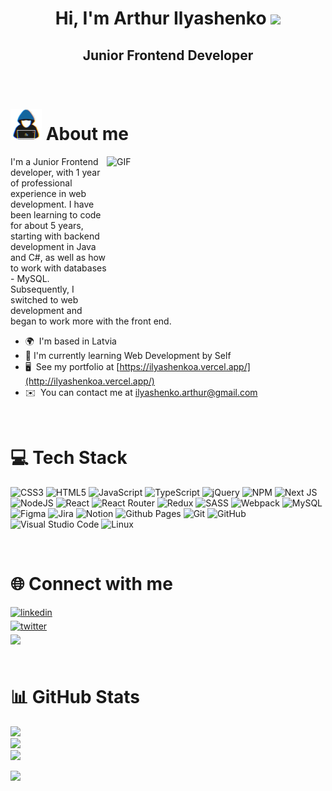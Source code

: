 <h1 align="center">Hi, I'm Arthur Ilyashenko <img src="https://media.giphy.com/media/hvRJCLFzcasrR4ia7z/giphy.gif" width="35"></h1>

<h2 align="center">Junior Frontend Developer</h2>

<br>

# <picture><img src = "https://github.com/0xAbdulKhalid/0xAbdulKhalid/raw/main/assets/mdImages/about_me.gif" width = 50px></picture> About me

<div>
<img align="right" top="500" height="250" width="350" alt="GIF" src="https://media.giphy.com/media/SWoSkN6DxTszqIKEqv/giphy.gif">

I'm a Junior Frontend developer, with 1 year of professional experience in web development. I have been learning to code for about 5 years, starting with backend development in Java and C#, as well as how to work with databases - MySQL. Subsequently, I switched to web development and began to work more with the front end.

- 🌍  I'm based in Latvia
- 🔭 I'm currently learning Web Development by Self
- 🖥️  See my portfolio at [https://ilyashenkoa.vercel.app/](http://ilyashenkoa.vercel.app/)
- ✉️  You can contact me at [ilyashenko.arthur@gmail.com](mailto:ilyashenko.arthur@gmail.com)

<br>

# 💻 Tech Stack

![CSS3](https://img.shields.io/badge/css3-%231572B6.svg?style=for-the-badge&logo=css3&logoColor=white) ![HTML5](https://img.shields.io/badge/html5-%23E34F26.svg?style=for-the-badge&logo=html5&logoColor=white) ![JavaScript](https://img.shields.io/badge/javascript-%23323330.svg?style=for-the-badge&logo=javascript&logoColor=%23F7DF1E) ![TypeScript](https://img.shields.io/badge/typescript-%23007ACC.svg?style=for-the-badge&logo=typescript&logoColor=white) ![jQuery](https://img.shields.io/badge/jquery-%230769AD.svg?style=for-the-badge&logo=jquery&logoColor=white) ![NPM](https://img.shields.io/badge/NPM-%23000000.svg?style=for-the-badge&logo=npm&logoColor=white) ![Next JS](https://img.shields.io/badge/Next-black?style=for-the-badge&logo=next.js&logoColor=white) ![NodeJS](https://img.shields.io/badge/node.js-6DA55F?style=for-the-badge&logo=node.js&logoColor=white) ![React](https://img.shields.io/badge/react-%2320232a.svg?style=for-the-badge&logo=react&logoColor=%2361DAFB) ![React Router](https://img.shields.io/badge/React_Router-CA4245?style=for-the-badge&logo=react-router&logoColor=white) ![Redux](https://img.shields.io/badge/redux-%23593d88.svg?style=for-the-badge&logo=redux&logoColor=white) ![SASS](https://img.shields.io/badge/SASS-hotpink.svg?style=for-the-badge&logo=SASS&logoColor=white) ![Webpack](https://img.shields.io/badge/webpack-%238DD6F9.svg?style=for-the-badge&logo=webpack&logoColor=black) ![MySQL](https://img.shields.io/badge/mysql-%2300f.svg?style=for-the-badge&logo=mysql&logoColor=white) ![Figma](https://img.shields.io/badge/figma-%23F24E1E.svg?style=for-the-badge&logo=figma&logoColor=white) ![Jira](https://img.shields.io/badge/jira-%230A0FFF.svg?style=for-the-badge&logo=jira&logoColor=white) ![Notion](https://img.shields.io/badge/Notion-%23000000.svg?style=for-the-badge&logo=notion&logoColor=white) ![Github Pages](https://img.shields.io/badge/GitHub%20Pages-%23327FC7.svg?style=for-the-badge&logo=github&logoColor=white) ![Git](https://img.shields.io/badge/git-%23F05033.svg?style=for-the-badge&logo=git&logoColor=white)
![GitHub](https://img.shields.io/badge/github-%23121011.svg?style=for-the-badge&logo=github&logoColor=white) ![Visual Studio Code](https://img.shields.io/badge/Visual%20Studio%20Code-0078d7.svg?style=for-the-badge&logo=visual-studio-code&logoColor=white)
![Linux](https://img.shields.io/badge/Linux-FCC624?style=for-the-badge&logo=linux&logoColor=black)

<br>

# 🌐 Connect with me

<div align='left'>

<a href="https://www.linkedin.com/in/arthur-ilyashenko-a9ba451aa/" target="_blank">
<img src="https://img.shields.io/badge/linkedin:  Arthur Ilyashenko-%2300acee.svg?color=405DE6&style=for-the-badge&logo=linkedin&logoColor=white" alt=linkedin style="margin-bottom: 5px;"/>
</a>

<br>

<a href="https://github.com/IlyashenkoA" target="_blank">
<img src="https://img.shields.io/badge/github: IlyashenkoA-%23121011.svg?style=for-the-badge&logo=github&logoColor=white" alt=twitter style="margin-bottom: 5px;"/>
</a>

<br>

<a href="mailto:ilyashenko.arthur@gmail.com" target="_blank">
<img src="https://img.shields.io/badge/gmail:ilyashenko.arthur-%23EA4335.svg?style=for-the-badge&logo=gmail&logoColor=white" t=mail style="margin-bottom: 5px;" />
</a>

</div>

<br>

# 📊 GitHub Stats

![](https://github-readme-stats.vercel.app/api?username=IlyashenkoA&theme=dark&hide_border=false&include_all_commits=false&count_private=false)<br/>
![](https://github-readme-streak-stats.herokuapp.com/?user=IlyashenkoA&theme=dark&hide_border=false)<br/>
![](https://github-readme-stats.vercel.app/api/top-langs/?username=IlyashenkoA&theme=dark&hide_border=false&include_all_commits=false&count_private=false&layout=compact)

[![](https://visitcount.itsvg.in/api?id=IlyashenkoA&icon=0&color=0)](https://visitcount.itsvg.in)
